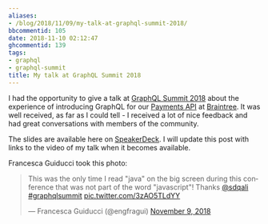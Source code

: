 ```yaml
---
aliases:
- /blog/2018/11/09/my-talk-at-graphql-summit-2018/
bbcommentid: 105
date: 2018-11-10 02:12:47
ghcommentid: 139
tags:
- graphql
- graphql-summit
title: My talk at GraphQL Summit 2018
---
```


I had the opportunity to give a talk at [GraphQL Summit 2018](https://summit.graphql.com/) about the experience of introducing GraphQL for our [Payments API](https://graphql.braintreepayments.com/) at [Braintree](https://www.braintreepayments.com/). It was well received, as far as I could tell - I received a lot of nice feedback and had great conversations with members of the community.

The slides are available here on [SpeakerDeck](https://speakerdeck.com/sdqali/graphql-for-a-payments-api). I will update this post with links to the video of my talk when it becomes available.

Francesca Guiducci took this photo:
<blockquote class="twitter-tweet" data-lang="en"><p lang="en" dir="ltr">This was the only time I read &quot;java&quot; on the big screen during this conference that was not part of the word &quot;javascript&quot;! Thanks <a href="https://twitter.com/sdqali?ref_src=twsrc%5Etfw">@sdqali</a> <a href="https://twitter.com/hashtag/graphqlsummit?src=hash&amp;ref_src=twsrc%5Etfw">#graphqlsummit</a> <a href="https://t.co/3zAO5TLdYY">pic.twitter.com/3zAO5TLdYY</a></p>&mdash; Francesca Guiducci (@engfragui) <a href="https://twitter.com/engfragui/status/1060683834058956800?ref_src=twsrc%5Etfw">November 9, 2018</a></blockquote>
<script async src="https://platform.twitter.com/widgets.js" charset="utf-8"></script>